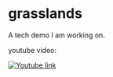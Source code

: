# grasslands
A tech demo I am working on.

youtube video:

[![Youtube link](https://img.youtube.com/vi/TdAYcdHd6Hs/0.jpg)](https://www.youtube.com/watch?v=TdAYcdHd6Hs)
